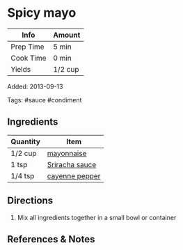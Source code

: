 # Spicy mayo

| Info      | Amount  |
| --------- | ------- |
| Prep Time | 5 min   |
| Cook Time | 0 min   |
| Yields    | 1/2 cup |

Added: 2013-09-13

Tags: #sauce #condiment

## Ingredients

| Quantity | Item                                                |
| -------- | --------------------------------------------------- |
| 1/2 cup  | [mayonnaise](../_ingredients/mayonnaise.md)         |
| 1 tsp    | [Sriracha sauce](../_ingredients/sriracha.md)       |
| 1/4 tsp  | [cayenne pepper](../_ingredients/cayenne-pepper.md) |

## Directions

1. Mix all ingredients together in a small bowl or container

## References & Notes

[^1]: Pairs well with [sweet potato fries](sweet-potato-fries.md)
